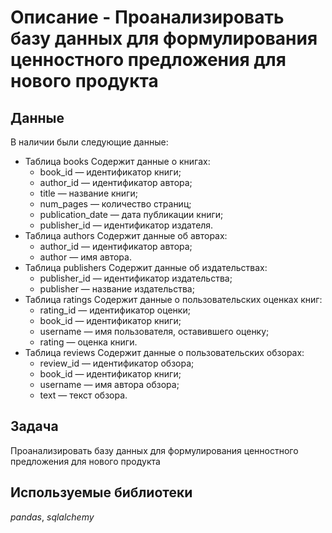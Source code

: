 # Описание - Проанализировать базу данных для формулирования ценностного предложения для нового продукта


## Данные

В наличии были следующие данные:
- Таблица books
  Содержит данные о книгах:
    - book_id — идентификатор книги;
    - author_id — идентификатор автора;
    - title — название книги;
    - num_pages — количество страниц;
    - publication_date — дата публикации книги;
    - publisher_id — идентификатор издателя.
- Таблица authors
  Содержит данные об авторах:
    - author_id — идентификатор автора;
    - author — имя автора.
- Таблица publishers
  Содержит данные об издательствах:
    - publisher_id — идентификатор издательства;
    - publisher — название издательства;
- Таблица ratings
  Содержит данные о пользовательских оценках книг:
    - rating_id — идентификатор оценки;
    - book_id — идентификатор книги;
    - username — имя пользователя, оставившего оценку;
    - rating — оценка книги.
- Таблица reviews
  Содержит данные о пользовательских обзорах:
    - review_id — идентификатор обзора;
    - book_id — идентификатор книги;
    - username — имя автора обзора;
    - text — текст обзора.

## Задача

Проанализировать базу данных для формулирования ценностного предложения для нового продукта
  
## Используемые библиотеки
*pandas*, *sqlalchemy*